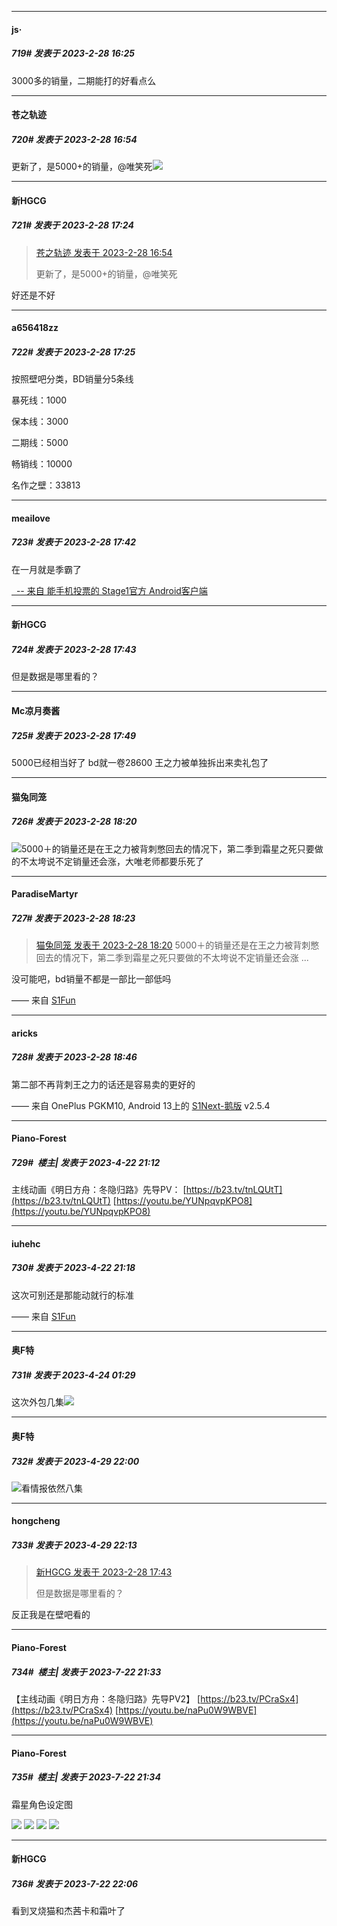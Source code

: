 
*****

####  js·  
##### 719#       发表于 2023-2-28 16:25

3000多的销量，二期能打的好看点么


*****

####  苍之轨迹  
##### 720#       发表于 2023-2-28 16:54

更新了，是5000+的销量，@唯笑死<img src="https://static.saraba1st.com/image/smiley/face2017/037.png" referrerpolicy="no-referrer">


*****

####  新HGCG  
##### 721#       发表于 2023-2-28 17:24

<blockquote><a href="httphttps://bbs.saraba1st.com/2b/forum.php?mod=redirect&amp;goto=findpost&amp;pid=59916882&amp;ptid=2033697" target="_blank">苍之轨迹 发表于 2023-2-28 16:54</a>

更新了，是5000+的销量，@唯笑死</blockquote>
好还是不好

*****

####  a656418zz  
##### 722#       发表于 2023-2-28 17:25

按照壁吧分类，BD销量分5条线

暴死线：1000

保本线：3000

二期线：5000

畅销线：10000

名作之壁：33813


*****

####  meailove  
##### 723#       发表于 2023-2-28 17:42

在一月就是季霸了

[  -- 来自 能手机投票的 Stage1官方 Android客户端](https://www.coolapk.com/apk/140634)


*****

####  新HGCG  
##### 724#       发表于 2023-2-28 17:43

但是数据是哪里看的？

*****

####  Mc凉月奏酱  
##### 725#       发表于 2023-2-28 17:49

5000已经相当好了 bd就一卷28600 王之力被单独拆出来卖礼包了 


*****

####  猫兔同笼  
##### 726#       发表于 2023-2-28 18:20

<img src="https://static.saraba1st.com/image/smiley/face2017/068.png" referrerpolicy="no-referrer">5000＋的销量还是在王之力被背刺憋回去的情况下，第二季到霜星之死只要做的不太垮说不定销量还会涨，大唯老师都要乐死了


*****

####  ParadiseMartyr  
##### 727#       发表于 2023-2-28 18:23

<blockquote><a href="httphttps://bbs.saraba1st.com/2b/forum.php?mod=redirect&amp;goto=findpost&amp;pid=59918006&amp;ptid=2033697" target="_blank">猫兔同笼 发表于 2023-2-28 18:20</a>
5000＋的销量还是在王之力被背刺憋回去的情况下，第二季到霜星之死只要做的不太垮说不定销量还会涨 ...</blockquote>
没可能吧，bd销量不都是一部比一部低吗

—— 来自 [S1Fun](https://s1fun.koalcat.com)


*****

####  aricks  
##### 728#       发表于 2023-2-28 18:46

第二部不再背刺王之力的话还是容易卖的更好的

—— 来自 OnePlus PGKM10, Android 13上的 [S1Next-鹅版](https://github.com/ykrank/S1-Next/releases) v2.5.4

*****

####  Piano-Forest  
##### 729#         楼主| 发表于 2023-4-22 21:12

主线动画《明日方舟：冬隐归路》先导PV：
[https://b23.tv/tnLQUtT](https://b23.tv/tnLQUtT)
[https://youtu.be/YUNpqvpKPO8](https://youtu.be/YUNpqvpKPO8)

*****

####  iuhehc  
##### 730#       发表于 2023-4-22 21:18

这次可别还是那能动就行的标准

—— 来自 [S1Fun](https://s1fun.koalcat.com)


*****

####  奥F特  
##### 731#       发表于 2023-4-24 01:29

这次外包几集<img src="https://static.saraba1st.com/image/smiley/face2017/067.png" referrerpolicy="no-referrer">

*****

####  奥F特  
##### 732#       发表于 2023-4-29 22:00

<img src="https://static.saraba1st.com/image/smiley/face2017/067.png" referrerpolicy="no-referrer">看情报依然八集


*****

####  hongcheng  
##### 733#       发表于 2023-4-29 22:13

<blockquote><a href="httphttps://bbs.saraba1st.com/2b/forum.php?mod=redirect&amp;goto=findpost&amp;pid=59917502&amp;ptid=2033697" target="_blank">新HGCG 发表于 2023-2-28 17:43</a>

但是数据是哪里看的？</blockquote>
反正我是在壁吧看的

*****

####  Piano-Forest  
##### 734#         楼主| 发表于 2023-7-22 21:33

【主线动画《明日方舟：冬隐归路》先导PV2】 
[https://b23.tv/PCraSx4](https://b23.tv/PCraSx4)
[https://youtu.be/naPu0W9WBVE](https://youtu.be/naPu0W9WBVE)

*****

####  Piano-Forest  
##### 735#         楼主| 发表于 2023-7-22 21:34

霜星角色设定图

<img src="https://p.sda1.dev/12/24bedb88ef77f9a29741415cc3e04325/1690032847532.jpg" referrerpolicy="no-referrer">
<img src="https://p.sda1.dev/12/026ce02933d507b94565cf13ca9b85c2/1690032839208.jpg" referrerpolicy="no-referrer">
<img src="https://p.sda1.dev/12/3dfb45d24da170fbea59ea62c3eace87/1690032851080.jpg" referrerpolicy="no-referrer">
<img src="https://p.sda1.dev/12/d412597ff2e499391bc3a396729bda15/1690032842455.jpg" referrerpolicy="no-referrer">


*****

####  新HGCG  
##### 736#       发表于 2023-7-22 22:06

看到叉烧猫和杰茜卡和霜叶了

